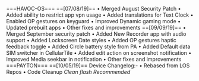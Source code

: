 ===HAVOC-OS===
==[07/08/19]==
• Merged August Security Patch
• Added ability to restrict app vpn usage
• Added translations for Text Clock
• Enabled OP gestures on keyguard
• Improved Dynamic gaming mode
• Updated prebuilt apps
• Other fixes and improvements
==[09/09/19]==
• Merged September security patch
• Added New Recorder app with audio support
• Added Lockscreen Date styles
• Added OP gestures haptic feedback toggle
• Added Circle battery style from PA
• Added Default data SIM switcher in CellularTile
• Added edit action on screenshot notification
• Improved Media seekbar in notification
• Other fixes and improvements
===PAYTON===
==[10/05/19]==
Device Changelog:-
• Rebased from LOS Repos
• Code Cleanup
*Clean flash Recommended*
